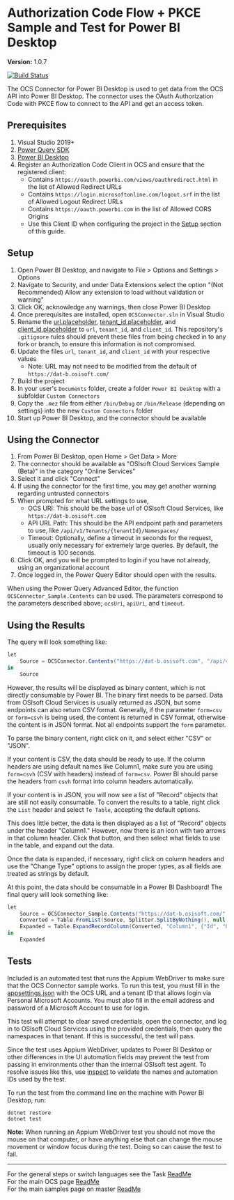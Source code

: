 # Authorization Code Flow + PKCE Sample and Test for Power BI Desktop

**Version:** 1.0.7

[![Build Status](https://dev.azure.com/osieng/engineering/_apis/build/status/product-readiness/OCS/Auth_PKCE_PowerBI?branchName=master)](https://dev.azure.com/osieng/engineering/_build?definitionId=996&branchName=master)

The OCS Connector for Power BI Desktop is used to get data from the OCS API into Power BI Desktop. The connector uses the OAuth Authorization Code with PKCE flow to connect to the API and get an access token.

## Prerequisites

1. Visual Studio 2019+
1. [Power Query SDK](https://marketplace.visualstudio.com/items?itemName=Dakahn.PowerQuerySDK)
1. [Power BI Desktop](https://powerbi.microsoft.com/en-us/desktop/)
1. Register an Authorization Code Client in OCS and ensure that the registered client:
   - Contains `https://oauth.powerbi.com/views/oauthredirect.html` in the list of Allowed Redirect URLs
   - Contains `https://login.microsoftonline.com/logout.srf` in the list of Allowed Logout Redirect URLs
   - Contains `https://oauth.powerbi.com` in the list of Allowed CORS Origins
   - Use this Client ID when configuring the project in the [Setup](#Setup) section of this guide.

## Setup

1. Open Power BI Desktop, and navigate to File > Options and Settings > Options
1. Navigate to Security, and under Data Extensions select the option "(Not Recommended) Allow any extension to load without validation or warning"
1. Click OK, acknowledge any warnings, then close Power BI Desktop
1. Once prerequisites are installed, open `OCSConnector.sln` in Visual Studio
1. Rename the [url.placeholder](OCSConnector\url.placeholder), [tenant_id.placeholder](OCSConnector\tenant_id.placeholder), and [client_id.placeholder](OCSConnector\client_id.placeholder) to `url`, `tenant_id`, and `client_id`. This repository's `.gitignore` rules should prevent these files from being checked in to any fork or branch, to ensure this information is not compromised.
1. Update the files `url`, `tenant_id`, and `client_id` with your respective values
   - Note: URL may not need to be modified from the default of `https://dat-b.osisoft.com/`
1. Build the project
1. In your user's `Documents` folder, create a folder `Power BI Desktop` with a subfolder `Custom Connectors`
1. Copy the `.mez` file from either `/bin/Debug` or `/bin/Release` (depending on settings) into the new `Custom Connectors` folder
1. Start up Power BI Desktop, and the connector should be available

## Using the Connector

1. From Power BI Desktop, open Home > Get Data > More
1. The connector should be available as "OSIsoft Cloud Services Sample (Beta)" in the category "Online Services"
1. Select it and click "Connect"
1. If using the connector for the first time, you may get another warning regarding untrusted connectors
1. When prompted for what URL settings to use,
   - OCS URI: This should be the base url of OSIsoft Cloud Services, like `https://dat-b.osisoft.com`
   - API URL Path: This should be the API endpoint path and parameters to use, like `/api/v1/Tenants/{tenantId}/Namespaces/`
   - Timeout: Optionally, define a timeout in seconds for the request, usually only necessary for extremely large queries. By default, the timeout is 100 seconds.
1. Click OK, and you will be prompted to login if you have not already, using an organizational account
1. Once logged in, the Power Query Editor should open with the results.

When using the Power Query Advanced Editor, the function `OCSConnector_Sample.Contents` can be used. The parameters correspond to the parameters described above; `ocsUri`, `apiUri`, and `timeout`.

## Using the Results

The query will look something like:

```C#
let
    Source = OCSConnector.Contents("https://dat-b.osisoft.com", "/api/v1/Tenants/{tenantid}/")
in
    Source
```

However, the results will be displayed as binary content, which is not directly consumable by Power BI. The binary first needs to be parsed. Data from OSIsoft Cloud Services is usually returned as JSON, but some endpoints can also return CSV format. Generally, if the parameter `form=csv` or `form=csvh` is being used, the content is returned in CSV format, otherwise the content is in JSON format. Not all endpoints support the `form` parameter.

To parse the binary content, right click on it, and select either "CSV" or "JSON".

If your content is CSV, the data should be ready to use. If the column headers are using default names like Column1, make sure you are using `form=csvh` (CSV with headers) instead of `form=csv`. Power BI should parse the headers from `csvh` format into column headers automatically.

If your content is in JSON, you will now see a list of "Record" objects that are still not easily consumable. To convert the results to a table, right click the `List` header and select `To Table`, accepting the default options.

This does little better, the data is then displayed as a list of "Record" objects under the header "Column1." However, now there is an icon with two arrows in that column header. Click that button, and then select what fields to use in the table, and expand out the data.

Once the data is expanded, if necessary, right click on column headers and use the "Change Type" options to assign the proper types, as all fields are treated as strings by default.

At this point, the data should be consumable in a Power BI Dashboard! The final query will look something like:

```C#
let
    Source = OCSConnector_Sample.Contents("https://dat-b.osisoft.com/", "api/v1/Tenants/{tenantid}/Namespaces/"),
    Converted = Table.FromList(Source, Splitter.SplitByNothing(), null, null, ExtraValues.Error),
    Expanded = Table.ExpandRecordColumn(Converted, "Column1", {"Id", "Region", "Self", "Description", "State"}, {"Column1.Id", "Column1.Region", "Column1.Self", "Column1.Description", "Column1.State"})
in
    Expanded
```

## Tests

Included is an automated test that runs the Appium WebDriver to make sure that the OCS Connector sample works. To run this test, you must fill in the [appsettings.json](OCSConnectorTest/appsettings.json) with the OCS URL and a tenant ID that allows login via Personal Microsoft Accounts. You must also fill in the email address and password of a Microsoft Account to use for login.

This test will attempt to clear saved credentials, open the connector, and log in to OSIsoft Cloud Services using the provided credentials, then query the namespaces in that tenant. If this is successful, the test will pass.

Since the test uses Appium WebDriver, updates to Power BI Desktop or other differences in the UI automation fields may prevent the test from passing in environments other than the internal OSIsoft test agent. To resolve issues like this, use [inspect](https://docs.microsoft.com/en-us/windows/win32/winauto/inspect-objects) to validate the names and automation IDs used by the test.

To run the test from the command line on the machine with Power BI Desktop, run:

```shell
dotnet restore
dotnet test
```

**Note:** When running an Appium WebDriver test you should not move the mouse on that computer, or have anything else that can change the mouse movement or window focus during the test. Doing so can cause the test to fail.

---

For the general steps or switch languages see the Task [ReadMe](../../../)  
For the main OCS page [ReadMe](https://github.com/osisoft/OSI-Samples-OCS)  
For the main samples page on master [ReadMe](https://github.com/osisoft/OSI-Samples)
